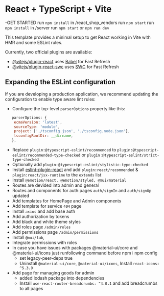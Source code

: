 # React + TypeScript + Vite

-GET STARTED
   run `npm install` in /react_shop_vendors
      run `npm start`
   run `npm install` in /server
      run `npm start` or `npm run dev`
   
This template provides a minimal setup to get React working in Vite with HMR and some ESLint rules.

Currently, two official plugins are available:

- [@vitejs/plugin-react](https://github.com/vitejs/vite-plugin-react/blob/main/packages/plugin-react/README.md) uses [Babel](https://babeljs.io/) for Fast Refresh
- [@vitejs/plugin-react-swc](https://github.com/vitejs/vite-plugin-react-swc) uses [SWC](https://swc.rs/) for Fast Refresh

## Expanding the ESLint configuration

If you are developing a production application, we recommend updating the configuration to enable type aware lint rules:

- Configure the top-level `parserOptions` property like this:

```js
   parserOptions: {
    ecmaVersion: 'latest',
    sourceType: 'module',
    project: ['./tsconfig.json', './tsconfig.node.json'],
    tsconfigRootDir: __dirname,
   },
```
- Replace `plugin:@typescript-eslint/recommended` to `plugin:@typescript-eslint/recommended-type-checked` or `plugin:@typescript-eslint/strict-type-checked`
- Optionally add `plugin:@typescript-eslint/stylistic-type-checked`
- Install [eslint-plugin-react](https://github.com/jsx-eslint/eslint-plugin-react) and add `plugin:react/recommended` & `plugin:react/jsx-runtime` to the `extends` list
- Install `@emotion/react, @emotion/styled, @mui/material`
- Routes are devided into admin and general
- Routes and components for auth pages `auth/signIn` and `auth/signUp` updated
- Add templates for HomePage and Admin components
- Add template for service `404` page
- Install `axios` and add base auth
- Add authorization by tokens
- Add black and white theme styles
- Add roles page `/admin/roles`
- Add permissions page `/admin/permissions`
- Install `@mui/lab`,
- Integrate permissions with roles
- In case you have issues with packages @material-ui/core and @material-ui/icons just runfollowing command before npm i npm config 
  - set legacy-peer-deps true
  - Uninstall `@material-ui/core`, `@material-ui/icons`, Install `react-icons: ^5.3.0`
- Add page for managing goods for admin
  - added lodash package into dependencies
  - Install `use-react-router-breadcrumbs: ^4.0.1` and add breadcrumbs to all pages



